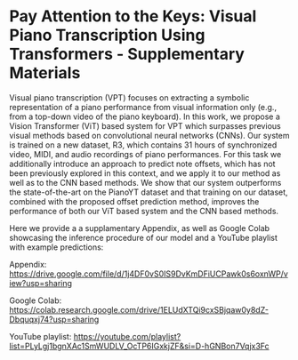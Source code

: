 # Pay Attention to the Keys: Visual Piano Transcription Using Transformers - Supplementary Materials

Visual piano transcription (VPT) focuses on extracting a symbolic representation of a piano performance from visual information only (e.g., from a top-down video of the piano keyboard).
In this work, we propose a Vision Transformer (ViT) based system for VPT which surpasses previous visual methods based on convolutional neural networks (CNNs).
Our system is trained on a new dataset, R3, which contains 31 hours of synchronized video, MIDI, and audio recordings of piano performances.
For this task we additionally introduce an approach to predict note offsets, which has not been previously explored in this context, and we apply it to our method as well as to the CNN based methods.
We show that our system outperforms the state-of-the-art on the PianoYT dataset and that training on our dataset, combined with the proposed offset prediction method, 
improves the performance of both our ViT based system and the CNN based methods.

Here we provide a a supplamentary Appendix, as well as Google Colab showcasing the inference procedure of our model and a YouTube playlist with example predictions:

Appendix: https://drive.google.com/file/d/1j4DF0vS0IS9DvKmDFiUCPawk0s6oxnWP/view?usp=sharing

Google Colab: https://colab.research.google.com/drive/1ELUdXTQi9cxSBjqaw0y8dZ-Dbquqxj74?usp=sharing

YouTube playlist: https://youtube.com/playlist?list=PLyLgj1bgnXAc1SmWUDLV_OcTP6IGxkjZF&si=D-hGNBon7Vqjx3Fc
